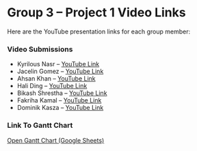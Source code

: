# Group 3 – Project 1 Video Links

Here are the YouTube presentation links for each group member:

### Video Submissions
- Kyrilous Nasr – [YouTube Link](https://youtu.be/A6EspSnEXnU)
- Jacelin Gomez – [YouTube Link](https://youtu.be/K6GRYXpN14w)
- Ahsan Khan – [YouTube Link]()
- Hali Ding – [YouTube Link]()
- Bikash Shrestha – [YouTube Link](https://www.youtube.com/watch?v=k6mkXssP5LM)
- Fakriha Kamal – [YouTube Link](https://www.youtube.com/watch?v=bpV0Q5PPHuA)
- Dominik Kasza – [YouTube Link](https://youtu.be/HB3tUGsJ0Ek)

### Link To Gantt Chart
[Open Gantt Chart (Google Sheets)](https://docs.google.com/spreadsheets/d/1A4G0rlEj_TR3-LdM5zz6y_UHCd91iuM7/edit?usp=sharing&ouid=109759211961123236809&rtpof=true&sd=true)

